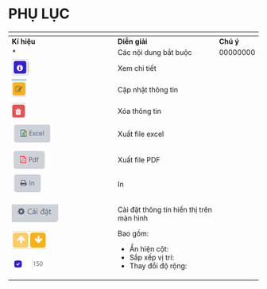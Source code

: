 # PHỤ LỤC

<table data-header-hidden><thead><tr><th width="199.33333333333331"></th><th></th><th></th></tr></thead><tbody><tr><td><strong>Kí hiệu</strong></td><td><strong>Diễn giải</strong></td><td><strong>Chú ý</strong></td></tr><tr><td>*</td><td>Các nội dung bắt buộc</td><td>00000000</td></tr><tr><td><img src="../.gitbook/assets/3 (7).png" alt="" data-size="original"></td><td>Xem chi tiết</td><td></td></tr><tr><td><img src="../.gitbook/assets/4 (2).png" alt="" data-size="original"></td><td>Cập nhật thông tin</td><td></td></tr><tr><td><img src="../.gitbook/assets/5 (7).png" alt="" data-size="original"></td><td>Xóa thông tin</td><td></td></tr><tr><td><img src="../.gitbook/assets/6 (9).png" alt="" data-size="original"></td><td>Xuất file excel</td><td></td></tr><tr><td><img src="../.gitbook/assets/7.png" alt="" data-size="original"></td><td>Xuất file PDF</td><td></td></tr><tr><td><img src="../.gitbook/assets/8 (3).png" alt="" data-size="original"></td><td>In</td><td></td></tr><tr><td><p><img src="../.gitbook/assets/9 (8).png" alt="" data-size="original"></p><p><img src="../.gitbook/assets/10 (5).png" alt="" data-size="original"></p><p><img src="../.gitbook/assets/11 (7).png" alt="" data-size="original"></p></td><td><p>Cài đặt thông tin hiển thị trên màn hình</p><p>Bao gồm:</p><ul><li>Ẩn hiện cột:</li><li>Sắp xếp vị trí:</li><li>Thay đổi độ rộng:</li></ul></td><td></td></tr></tbody></table>
